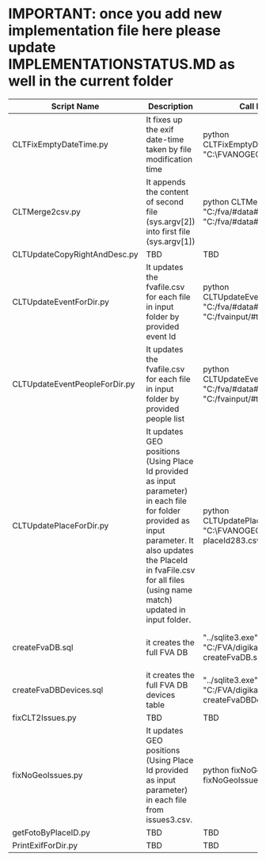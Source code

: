 # IMPORTANT: once you add new implementation file here please update IMPLEMENTATIONSTATUS.MD as well in the current folder 

| Script Name                 | Description           | Call Example           | Parameters           |
| --------------------------- |---------------------- |----------------------- |:-------------:|
| CLTFixEmptyDateTime.py      | It fixes up the exif date-time taken by file modification time |  python  CLTFixEmptyDateTime.py "C:\FVANOGEO\283" | where `C:\FVANOGEO\283` - full path to input dir we work with - sys.argv[1] |
| CLTMerge2csv.py             | It appends the content of second file (sys.argv[2]) into first file (sys.argv[1]) | python CLTMerge2csv.py "C:/fva/#data#/fvafile.csv" "C:/fva/#data#/fvafileN.csv" | where `C:/fva/#data#/fvafile.csv` and `C:/fva/#data#/fvafileN.csv` - full paths to fvafile.csv and fvafile.csv we work with |
| CLTUpdateCopyRightAndDesc.py | TBD |  TBD | TBD |
| CLTUpdateEventForDir.py     | It updates the fvafile.csv for each file in input folder by provided event Id  |  python CLTUpdateEventForDir.py "C:/fva/#data#/fvafile.csv" "C:/fvainput/#test#/" 1  | where `C:/fva/#data#/fvafile.csv` - full path to fvafile.csv we work with, `C:/fvainput/#test#/` - full path to input dir we work with, `1` - Event Id to update by |
| CLTUpdateEventPeopleForDir.py | It updates the fvafile.csv for each file in input folder by provided people list  |  python CLTUpdateEventPeopleForDir.py "C:/fva/#data#/fvafile.csv" "C:/fvainput/#test#/" 1  | where `C:/fva/#data#/fvafile.csv` - full path to fvafile.csv we work with, `C:/fvainput/#test#/` - full path to input dir we work with, `1,2` - people list to update by |
| CLTUpdatePlaceForDir.py     | It updates GEO positions (Using Place Id provided as input parameter) in each file for folder provided as input parameter. It also updates the PlaceId in fvaFile.csv for all files (using name match) updated in input folder.| python CLTUpdatePlaceForDir.py "C:\FVANOGEO\283" 283 >> placeId283.csv | where `C:\FVANOGEO\283` - full path to input dir we work with - sys.argv[1], `283` - place id to use for updating - sys.argv[2], `placeId283.csv` - log file with fixed records |
| createFvaDB.sql             | it creates the full FVA DB |  "../sqlite3.exe" "C:/FVA/digikam4.db" < createFvaDB.sql | where `../sqlite3.exe` - path to sqlite3 bin, `C:/FVA/digikam4.db` - path to DB to create FVA DB in |
| createFvaDBDevices.sql      | it creates the full FVA DB devices table |  "../sqlite3.exe" "C:/FVA/digikam4.db" < createFvaDBDevices.sql | where `../sqlite3.exe` - path to sqlite3 bin, `C:/FVA/digikam4.db` - path to DB to create FVA DB in |
| fixCLT2Issues.py            | TBD |  TBD | TBD |
| fixNoGeoIssues.py           | It updates GEO positions (Using Place Id provided as input parameter) in each file from issues3.csv. |  python fixNoGeoIssues.py 1 >> fixNoGeoIssuesPlaceID-1.txt | where `1` - place id to use for fixing, `fixNoGeoIssuesPlaceID-1.txt` - log file with fixed records |
| getFotoByPlaceID.py         | TBD |  TBD | TBD |
| PrintExifForDir.py          | TBD |  TBD | TBD |
